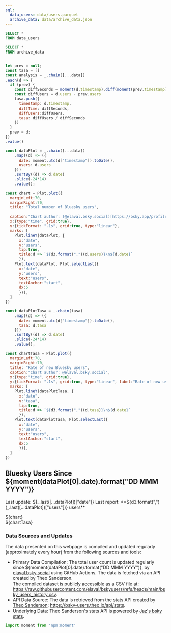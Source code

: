 ```yaml
---
sql:
  data_users: data/users.parquet
  archive_data: data/archive_data.json
---
```


```sql id=data
SELECT *
FROM data_users
```

```sql id=archive_data
SELECT *
FROM archive_data
```

```js

let prev = null;
const tasa = []
const analysis = _.chain([...data])
.each(d => {
  if (prev) {
    const diffSeconds = moment(d.timestamp).diff(moment(prev.timestamp), "seconds")
    const diffUsers = d.users - prev.users
    tasa.push({
      timestamp: d.timestamp,
      diffTime: diffSeconds,
      diffUsers:diffUsers,
      tasa: diffUsers / diffSeconds
    })
  }
  prev = d;
})
.value()
```

```js
const dataPlot = _.chain([...data])
    .map((d) => ({
      date: moment.utc(d["timestamp"]).toDate(),
      users: d.users
    }))
    .sortBy((d) => d.date)
    .slice(-24*14)
    .value();

const chart = Plot.plot({
  marginLeft:70,
  marginRight:70,
  title: "Total number of Bluesky users",

  caption:"Chart author: (@elaval.bsky.social)[https://bsky.app/profile/elaval.bsky.social]",
  x:{type:"time", grid:true},
  y:{tickFormat: ".1s", grid:true, type:"linear"},
  marks: [
    Plot.lineY(dataPlot, {
      x:"date", 
      y:"users", 
      tip:true,
      title:d => `${d3.format(",")(d.users)}\n${d.date}`
      }),
    Plot.text(dataPlot, Plot.selectLast({
      x:"date", 
      y:"users", 
      text:"users",
      textAnchor:"start",
      dx:5
      })),
  ]
})
```


```js
const dataPlotTasa = _.chain(tasa)
    .map((d) => ({
      date: moment.utc(d["timestamp"]).toDate(),
      tasa: d.tasa
    }))
    .sortBy((d) => d.date)
    .slice(-24*14)
    .value();

const chartTasa = Plot.plot({
  marginLeft:70,
  marginRight:70,
  title: "Rate of new Bluesky users",
  caption:"Chart author: @elaval.bsky.social",
  x:{type:"time", grid:true},
  y:{tickFormat: ".1s", grid:true, type:"linear", label:"Rate of new users per second"},
  marks: [
    Plot.lineY(dataPlotTasa, {
      x:"date", 
      y:"tasa", 
      tip:true,
      title:d => `${d3.format(",")(d.tasa)}\n${d.date}`
      }),
    Plot.text(dataPlotTasa, Plot.selectLast({
      x:"date", 
      y:"users", 
      text:"users",
      textAnchor:"start",
      dx:5
      })),
  ]
})
```

## Bluesky Users Since ${moment(dataPlot[0].date).format("DD MMM YYYY")}
Last update: ${_.last([...dataPlot])["date"]}  
Last report: **${d3.format(",")(_.last([...dataPlot])["users"])} users** 
<div class="card">
    ${chart}
</div>

<div class="card">
    ${chartTasa}
</div>


### Data Sources and Updates
The data presented on this webpage is compiled and updated regularly (approximately every hour) from the following sources and tools:
* Primary Data Compilation:
The total user count is updated regularly since ${moment(dataPlot[0].date).format("DD MMM YYYY")}, by [elaval.bsky.social](https://bsky.app/profile/elaval.bsky.social) using GitHub Actions. The data is fetched via an API created by Theo Sanderson.  
The compiled dataset is publicly accessible as a CSV file at: https://raw.githubusercontent.com/elaval/bskyusers/refs/heads/main/bsky_users_history.csv.
* API Data Source:
The data is retrieved from the stats API created by [Theo Sanderson](https://bsky.app/profile/theo.io): https://bsky-users.theo.io/api/stats.
* Underlying Data:
Theo Sanderson's stats API is powered by [Jaz's bsky stats](https://bsky.jazco.dev/stats).


<style>


@media (min-width: 640px) {
  .hero h1 {
    font-size: 90px;
  }
}

</style>

```js
import moment from 'npm:moment'
```
